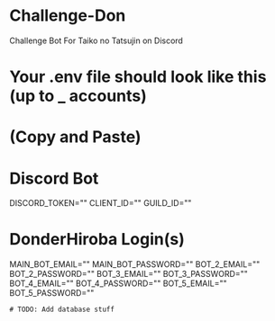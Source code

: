 # Challenge-Don
Challenge Bot For Taiko no Tatsujin on Discord

#
# Your .env file should look like this (up to _ accounts)
# (Copy and Paste)
#

# Discord Bot
DISCORD_TOKEN=""
CLIENT_ID=""
GUILD_ID=""

# DonderHiroba Login(s)
MAIN_BOT_EMAIL=""
MAIN_BOT_PASSWORD=""
BOT_2_EMAIL=""
BOT_2_PASSWORD=""
BOT_3_EMAIL=""
BOT_3_PASSWORD=""
BOT_4_EMAIL=""
BOT_4_PASSWORD=""
BOT_5_EMAIL=""
BOT_5_PASSWORD=""

    # TODO: Add database stuff


